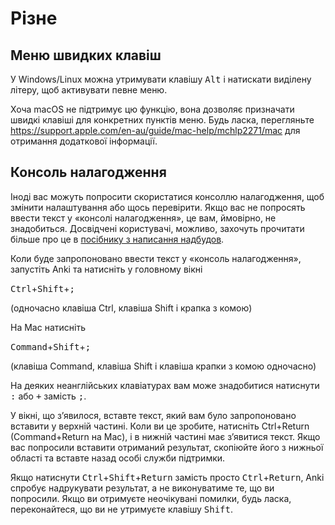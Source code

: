 # Різне

<!-- toc -->

## Меню швидких клавіш

У Windows/Linux можна утримувати клавішу <kbd>Alt</kbd> і натискати виділену
літеру, щоб активувати певне меню.

Хоча macOS не підтримує цю функцію, вона дозволяє призначати
швидкі клавіші для конкретних пунктів меню. Будь ласка, перегляньте
<https://support.apple.com/en-au/guide/mac-help/mchlp2271/mac>
для отримання додаткової інформації.

## Консоль налагодження

Іноді вас можуть попросити скористатися консоллю налагодження, щоб змінити налаштування або щось перевірити. Якщо вас не попросять ввести текст у «консолі налагодження», це вам, ймовірно, не знадобиться. Досвідчені користувачі, можливо, захочуть прочитати більше про це в [посібнику з написання надбудов](https://addon-docs.ankiweb.net/debugging.html#debug-console).

Коли буде запропоновано ввести текст у «консоль налагодження», запустіть Anki та натисніть у головному вікні

<kbd>Ctrl</kbd>+<kbd>Shift</kbd>+<kbd>;</kbd>

(одночасно клавіша Ctrl, клавіша Shift і крапка з комою)

На Mac натисніть

<kbd>Command</kbd>+<kbd>Shift</kbd>+<kbd>;</kbd>

(клавіша Command, клавіша Shift і клавіша крапки з комою одночасно)

На деяких неанглійських клавіатурах вам може знадобитися натиснути <kbd>:</kbd> або <kbd>+</kbd> замість <kbd>;</kbd>.

У вікні, що з’явилося, вставте текст, який вам було запропоновано вставити у верхній частині. Коли ви це зробите, натисніть Ctrl+Return (Command+Return на Mac), і в нижній частині має з’явитися текст. Якщо вас попросили вставити отриманий результат, скопіюйте його з нижньої області та вставте назад особі служби підтримки.

Якщо натиснути <kbd>Ctrl</kbd>+<kbd>Shift</kbd>+<kbd>Return</kbd> замість просто <kbd>Ctrl</kbd>+<kbd>Return</kbd>, Anki спробує надрукувати результат, а не виконуватиме те, що ви попросили. Якщо ви отримуєте неочікувані помилки, будь ласка, переконайтеся, що ви не утримуєте клавішу <kbd>Shift</kbd>.
